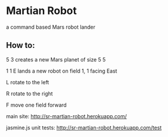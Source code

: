 Martian Robot
=============

a command based Mars robot lander 


How to:
-------

5 3         creates a new Mars planet of size 5 5

1 1 E       lands a new robot on field 1, 1 facing East

L           rotate to the left

R           rotate to the right

F           move one field forward



main site: http://sr-martian-robot.herokuapp.com/


jasmine.js unit tests: http://sr-martian-robot.herokuapp.com/test
